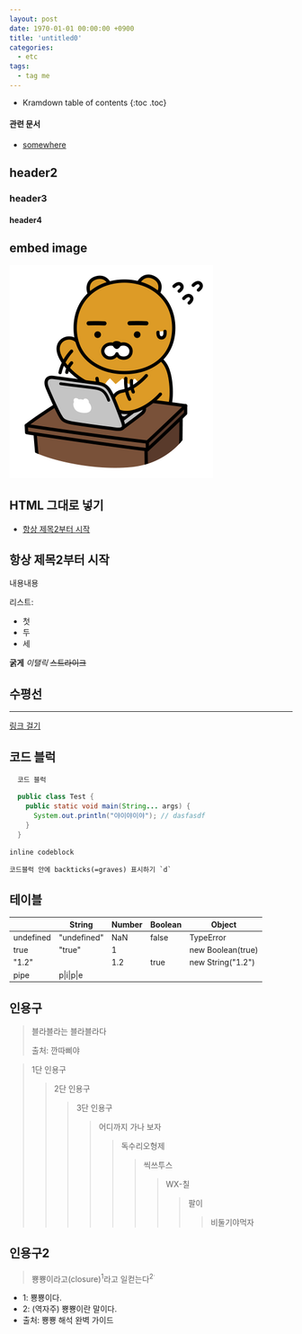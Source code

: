 ```yaml
---
layout: post
date: 1970-01-01 00:00:00 +0900
title: 'untitled0'
categories:
  - etc
tags:
  - tag me
---
```


* Kramdown table of contents
{:toc .toc}

#### 관련 문서

- [somewhere](/somewhere)

## header2

### header3

#### header4

## embed image

~~![바쁜 라상무](/images/kakao-ryon-busy.png)~~

## HTML 그대로 넣기

<ul>
  <li><a href="#항상-제목2부터-시작">항상 제목2부터 시작</a></li>
</ul>

## 항상 제목2부터 시작

내용내용

리스트:
- 첫
- 두
- 세

**굵게**
_이탤릭_
~~스트라이크~~

## 수평선

---

[링크 걸기](#항상-제목2부터-시작)

## 코드 블럭

```
  코드 블럭
```

```java
  public class Test {
    public static void main(String... args) {
      System.out.println("야이야이야"); // dasfasdf
    }
  }
```

`inline codeblock`

```
코드블럭 안에 backticks(=graves) 표시하기 `d`
```

## 테이블

|                  | String      | Number | Boolean | Object                 |
|------------------|-------------|--------|---------|------------------------|
| undefined        | "undefined" | NaN    | false   | TypeError              |
| true             | "true"      | 1      |         | new Boolean(true)      |
| "1.2"            |             | 1.2    | true    | new String("1.2")      |
| pipe            |  p\|i\|p\|e  |        |         |                        |

## 인용구

> 블라블라는 블라블라다
>
> 출처: 깐따삐야

> 1단 인용구
>> 2단 인용구
>>> 3단 인용구
>>>> 어디까지 가나 보자
>>>>> 독수리오형제
>>>>>> 씩쓰투스
>>>>>>> WX-칠
>>>>>>>> 팔이
>>>>>>>>> 비둘기야먹자

## 인용구2

> 뿅뿅이라고(closure)<sup>1</sup>라고 일컫는다<sup>2<sup>.

- 1: 뿅뿅이다.
- 2: (역자주) 뿅뿅이란 말이다.
- 출처: 뿅뿅 해석 완벽 가이드
